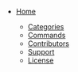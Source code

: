 - [Home](/)

  - [Categories](Docs/home/Categories.md 'List of all the categories the bot currently has.')
  - [Commands](Docs/home/Commands.md "Bot's Commands?")
  - [Contributors](Docs/home/Contributors.md 'This was possible cuz of these geniuses')
  - [Support](Docs/home/Support.md 'Support this project!')
  - [License](Docs/home/License.md 'Terms & Copyright')
<!--
- [Documentation](/Docs/README.md 'A Total Run thru for using the Bot.')
  - [Commands](/Docs/README.md 'Commands')
    - [Information](Docs/information.md 'All the information commands?')
    - [General](Docs/general.md 'General Stuff, you know?')
    - [Utilities](Docs/utilities.md 'Usefull stuff')
    - [Moderation](Docs/moderation.md 'BAN HAMMER!')
    - [Modmail](Docs/modmail.md 'MOODMAIL STUFF')
    - [Fun](Docs/fun.md '😄😅🤣')
  - [Guides](/Docs/README.md 'Commands') -->
